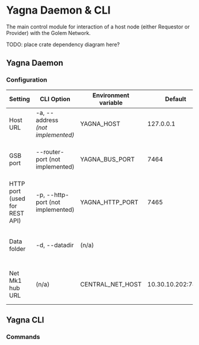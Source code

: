 # Yagna Daemon & CLI

The main control module for interaction of a host node (either Requestor or Provider) with the Golem Network.

TODO: place crate dependency diagram here?

## Yagna Daemon 

### Configuration

| Setting | CLI Option | Environment variable | Default | Description |
|---------|------------|----------------------|---------|-------------|
| Host URL | -a, --address <address> (not implemented) | YAGNA_HOST | 127.0.0.1 | |
| GSB port | --router-port <router-port>  (not implemented) | YAGNA_BUS_PORT | 7464 | Local TCP port number, on which the Daemon's GSB is published. |
| HTTP port (used for REST API) | -p, --http-port <http-port>  (not implemented) | YAGNA_HTTP_PORT | 7465 | TCP port on which the APIs are published. |
| Data folder | -d, --datadir <data-dir> | (n/a) | | The folder in which the Daemon's SQL storage file is to be located | 
| Net Mk1 hub URL | (n/a) | CENTRAL_NET_HOST | 10.30.10.202:7477 | The URL to the implementation of Net Mk1 central routing hub |

## Yagna CLI

### Commands

